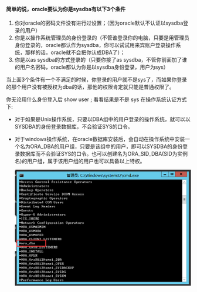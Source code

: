 #### 简单的说，oracle要认为你是sysdba有以下3个条件

1. 你对oracle的密码文件没有进行过设置；（因为oracle默认不认证以sysdba登录的用户）
2. 你是以操作系统管理员的身份登录的（不管谁登录你的电脑，只要是用管理员身份登录的，oracle都认作为sysdba，你可以试试用来宾账户登录操作系统，那样的话，oracle就不会把你认成DBA了）；
3. 你是以as sysdba的方式登录的（只要你接了as sysdba，不管你前面加了谁的用户名密码，oracle都认为你是以sysdba身份登录，用户为sys）

当上面3个条件有一个不满足的时候，你登录的用户就不是sys了，而如果你登录的那个用户没有被授权为dba的话，那他的权限肯定就只能是普通权限了。



你无论用什么身份登入后 show user ; 看看结果是不是  sys
在操作系统认证方式下:

- 对于如果是Unix操作系统，只要以DBA组中的用户登录的操作系统，就可以以SYSDBA的身份登录数据库，不会验证SYS的口令。

- 对于windows操作系统，在oracle数据库安装后，会自动在操作系统中安装一个名为ORA_DBA的用户组，只要是该组中的用户，即可以SYSDBA的身份登录数据库而不会验证SYS的口令。也可以创建名为ORA_SID_DBA(SID为实例名)的用户组，属于该用户组的用户也可以具备以上特权。

  ![1553061592247](assets/1553061592247.png)



